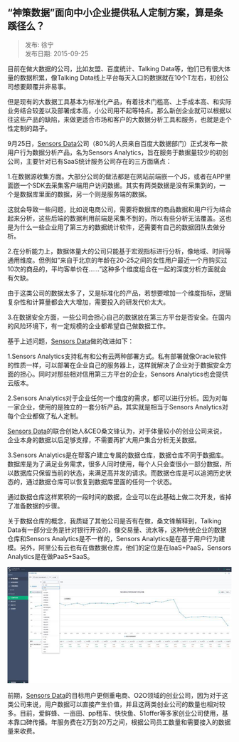 ## “神策数据”面向中小企业提供私人定制方案，算是条蹊径么？  

> 发布: 徐宁  
> 发布日期: 2015-09-25  

目前在做大数据的公司，比如友盟、百度统计、Talking Data等，他们已有很大体量的数据积累，像Talking Data线上平台每天入口的数据就在10个T左右，初创公司想要颠覆并非易事。

但是现有的大数据工具基本为标准化产品，有着技术门槛高、上手成本高、和实际业务结合较差以及部署成本高，小公司用不起等特点。那么新创企业就可以根据以往这些产品的缺陷，来做更适合市场和客户的大数据分析工具和服务，也就是走个性定制的路子。

9月25日，[Sensors Data](http://sensorsdata.cn/?ch=36kr)公司（80%的人员来自百度大数据部门）正式发布一款用户行为数据分析产品，名为Sensors Analytics，旨在服务于数据量较少的初创公司，主要针对已有SaaS统计服务公司存在的三方面痛点：

1.在数据源收集方面。大部分公司的做法都是在网站前端嵌一个JS，或者在APP里面嵌一个SDK去采集客户端用户访问数据。其实有两类数据是没有采集到的，一个是数据库里面的数据，另一个则是服务端的数据。

这就会导致一些问题，比如说电商公司，需要将数据库的商品数据和用户行为结合起来分析，这些后端的数据利用前端是采集不到的，所以有些分析无法覆盖。这也是为什么一些企业用了第三方的数据统计软件，还需要有自己的数据团队去做分析。

2.在分析能力上，数据体量大的公司只能基于宏观指标进行分析，像地域、时间等通用维度。但例如“来自于北京的年龄在20-25之间的女性用户最近一个月购买过10次的商品的，平均客单价在……”这种多个维度组合在一起的深度分析方面就会有欠缺。

由于这类公司的数据太多了，又是标准化的产品，若想要增加一个维度指标，逻辑复杂性和计算量都会大大增加，需要投入的研发代价太大。

3.在数据安全方面，一些公司会担心自己的数据放在第三方平台是否安全。在国内的风险环境下，有一定规模的企业都希望自己做数据工作。

基于上述问题，[Sensors Data](http://sensorsdata.cn/?ch=36kr)做的改进如下：

1.Sensors Analytics支持私有和公有云两种部署方式。私有部署就像Oracle软件的性质一样，可以部署在企业自己的服务器上，这样就解决了企业对于数据安全方面的担心。同时对那些相对信用第三方平台的企业，Sensors Analytics也会提供云版本。

2.Sensors Analytics对于企业任何一个维度的需求，都可以进行分析。因为对每一家企业，使用的是独立的一套分析产品，其实就是相当于Sensors Analytics对每个企业都做了私人定制。

[Sensors Data](http://sensorsdata.cn/?ch=36kr)的联合创始人&CEO桑文锋认为，对于体量较小的创业公司来说，企业本身的数据以后足够支撑，不需要再扩大用户集合分析无关数据。

3.Sensors Analytics是在帮客户建立专属的数据仓库，数据仓库不同于数据库。数据库是为了满足业务需求，很多人同时使用，每个人只会查很小一部分数据，所以数据库只保留当前的状态，来满足高并发的请求。而数据仓库是可以追溯历史状态的，通过数据仓库可以恢复到数据库里面的任何一个状态。

通过数据仓库这样累积的一段时间的数据，企业可以在此基础上做二次开发，省掉了准备数据的步骤。

关于数据仓库的概念，我质疑了其他公司是否有在做，桑文锋解释到，Talking Data有一部分业务是针对银行开设的，像交易量、流水等，这种传统企业的数据仓库和Sensors Analytics是不一样的，Sensors Analytics是在基于用户行为建模。另外，阿里公有云也有在做数据仓库，他们的定位是在IaaS+PaaS，Sensors Analytics是在做PaaS+SaaS。

![image](images/1509-scsjmxzxqytgsrdzfasstxjm-0.jpeg)

前期，[Sensors Data](http://sensorsdata.cn/?ch=36kr)的目标用户更侧重电商、O2O领域的创业公司，因为对于这类公司来说，用户数据可以直接产生价值，并且这两类创业公司的数量也相对较多。目前，爱鲜蜂、一亩田、pp租车、快快鱼、51offer等多家创业公司使用，基本靠口碑传播。年服务费在2万到20万之间，根据公司员工数量和需要接入的数据量来收费。
